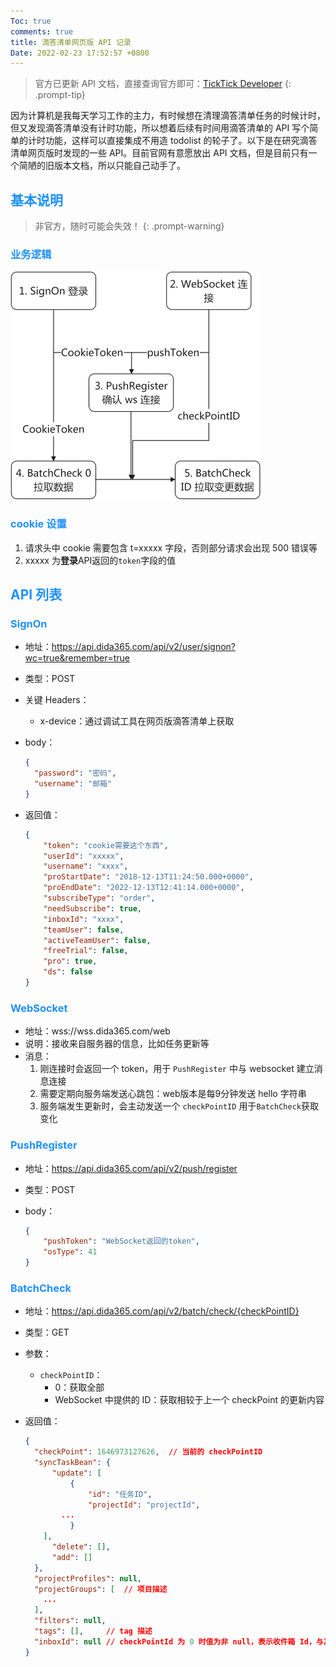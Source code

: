```yaml
---
Toc: true
comments: true
title: 滴答清单网页版 API 记录
Date: 2022-02-23 17:52:57 +0800
---
```


> 官方已更新 API 文档，直接查询官方即可：[TickTick Developer](https://developer.dida365.com/api#/openapi?id=authorization)
{: .prompt-tip}

因为计算机是我每天学习工作的主力，有时候想在清理滴答清单任务的时候计时，但又发现滴答清单没有计时功能，所以想着后续有时间用滴答清单的 API 写个简单的计时功能，这样可以直接集成不用造 todolist 的轮子了。以下是在研究滴答清单网页版时发现的一些 API。目前官网有意愿放出 API 文档，但是目前只有一个简陋的旧版本文档，所以只能自己动手了。

## <font color=DodgerBlue>基本说明</font>

> 非官方，随时可能会失效！
{: .prompt-warning}

### <font color=DodgerBlue>业务逻辑</font>

<img src="/assets/img/滴答清单网页版API记录/didaAPI.png" alt="业务逻辑关系" style="zoom:50%;" />

### <font color=DodgerBlue>cookie 设置</font>

1. 请求头中 cookie 需要包含 t=xxxxx 字段，否则部分请求会出现 500 错误等
2. xxxxx 为**登录**API返回的`token`字段的值

## <font color=DodgerBlue>API 列表</font>

### <font color=DodgerBlue>SignOn</font>

* 地址：https://api.dida365.com/api/v2/user/signon?wc=true&remember=true

* 类型：POST

* 关键 Headers：

  * x-device：通过调试工具在网页版滴答清单上获取

* body：

  ```json
  {
    "password": "密码",
    "username": "邮箱"
  }
  ```

* 返回值：

  ```json
  {
      "token": "cookie需要这个东西",
      "userId": "xxxxx",
      "username": "xxxx",
      "proStartDate": "2018-12-13T11:24:50.000+0000",
      "proEndDate": "2022-12-13T12:41:14.000+0000",
      "subscribeType": "order",
      "needSubscribe": true,
      "inboxId": "xxxx",
      "teamUser": false,
      "activeTeamUser": false,
      "freeTrial": false,
      "pro": true,
      "ds": false
  }
  ```

### <font color=DodgerBlue>WebSocket</font>

* 地址：wss://wss.dida365.com/web
* 说明：接收来自服务器的信息，比如任务更新等
* 消息：
  1. 刚连接时会返回一个 token，用于 `PushRegister` 中与 websocket 建立消息连接
  2. 需要定期向服务端发送心跳包：web版本是每9分钟发送 hello 字符串
  3. 服务端发生更新时，会主动发送一个 `checkPointID` 用于`BatchCheck`获取变化

### <font color=DodgerBlue>PushRegister</font>

* 地址：https://api.dida365.com/api/v2/push/register

* 类型：POST

* body：

  ```json
  {
      "pushToken": "WebSocket返回的token",
      "osType": 41
  }
  ```

### <font color=DodgerBlue>BatchCheck</font>

* 地址：https://api.dida365.com/api/v2/batch/check/{checkPointID}

* 类型：GET

* 参数：

  * `checkPointID`：
    * 0：获取全部
    * WebSocket 中提供的 ID：获取相较于上一个 checkPoint 的更新内容

* 返回值：

  ```json
  {
    "checkPoint": 1646973127626,  // 当前的 checkPointID
    "syncTaskBean": {
    	"update": [
    		{
    			"id": "任务ID",
    			"projectId": "projectId",
          ...
  			}
      ],
  		"delete": [],
  		"add": []
    },
  	"projectProfiles": null,
  	"projectGroups": [  // 项目描述
      ...
    ],
    "filters": null,
    "tags": [],     // tag 描述
  	"inboxId": null // checkPointId 为 0 时值为非 null，表示收件箱 Id，与其他的 Project 区分
  }
  ```

  
